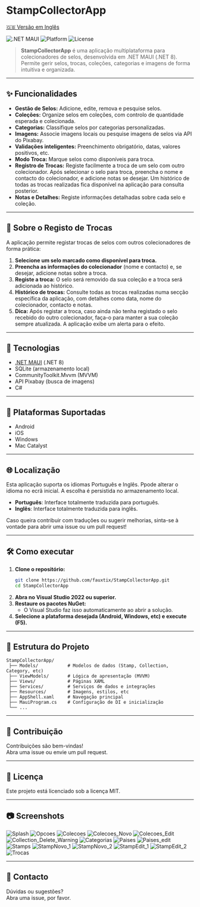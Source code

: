 # StampCollectorApp

[🇬🇧 Versão em Inglês](./README.en.md)

![.NET MAUI](https://img.shields.io/badge/.NET%20MAUI-8.0-blueviolet)
![Platform](https://img.shields.io/badge/platforms-Android%20%7C%20iOS%20%7C%20Windows%20%7C%20Mac-informational)
![License](https://img.shields.io/badge/license-MIT-green)

> **StampCollectorApp** é uma aplicação multiplataforma para colecionadores de selos, desenvolvida em .NET MAUI (.NET 8). Permite gerir selos, trocas, coleções, categorias e imagens de forma intuitiva e organizada.

---

## ✨ Funcionalidades

- **Gestão de Selos:** Adicione, edite, remova e pesquise selos.
- **Coleções:** Organize selos em coleções, com controlo de quantidade esperada e colecionada.
- **Categorias:** Classifique selos por categorias personalizadas.
- **Imagens:** Associe imagens locais ou pesquise imagens de selos via API do Pixabay.
- **Validações inteligentes:** Preenchimento obrigatório, datas, valores positivos, etc.
- **Modo Troca:** Marque selos como disponíveis para troca.
- **Registro de Trocas:** Registe facilmente a troca de um selo com outro colecionador. Após selecionar o selo para troca, preencha o nome e contacto do colecionador, e adicione notas se desejar. Um histórico de todas as trocas realizadas fica disponível na aplicação para consulta posterior.
- **Notas e Detalhes:** Registe informações detalhadas sobre cada selo e coleção.

---

## 🔄 Sobre o Registo de Trocas

A aplicação permite registar trocas de selos com outros colecionadores de forma prática:

1. **Selecione um selo marcado como disponível para troca.**
2. **Preencha as informações do colecionador** (nome e contacto) e, se desejar, adicione notas sobre a troca.
3. **Registe a troca:** O selo será removido da sua coleção e a troca será adicionada ao histórico.
4. **Histórico de trocas:** Consulte todas as trocas realizadas numa secção específica da aplicação, com detalhes como data, nome do colecionador, contacto e notas.
5. **Dica:** Após registar a troca, caso ainda não tenha registado o selo recebido do outro colecionador, faça-o para manter a sua coleção sempre atualizada. A aplicação exibe um alerta para o efeito.

---



## 🚀 Tecnologias

- [.NET MAUI](https://learn.microsoft.com/dotnet/maui/) (.NET 8)
- SQLite (armazenamento local)
- CommunityToolkit.Mvvm (MVVM)
- API Pixabay (busca de imagens)
- C#

---

## 📱 Plataformas Suportadas

- Android
- iOS
- Windows
- Mac Catalyst

---

## 🌐 Localização

Esta aplicação suporta os idiomas Português e Inglês. Ppode alterar o idioma no ecrã inicial. A escolha é persistida no armazenamento local.

- **Português**: Interface totalmente traduzida para português.
- **Inglês**: Interface totalmente traduzida para inglês.

Caso queira contribuir com traduções ou sugerir melhorias, sinta-se à vontade para abrir uma issue ou um pull request!

---

## 🛠️ Como executar

1. **Clone o repositório:**
   ```sh
   git clone https://github.com/fauxtix/StampCollectorApp.git
   cd StampCollectorApp
   ```
2. **Abra no Visual Studio 2022 ou superior.**
3. **Restaure os pacotes NuGet:**
   - O Visual Studio faz isso automaticamente ao abrir a solução.
4. **Selecione a plataforma desejada (Android, Windows, etc) e execute (F5).**

---

## 📂 Estrutura do Projeto

```
StampCollectorApp/
 ├── Models/           # Modelos de dados (Stamp, Collection, Category, etc)
 ├── ViewModels/       # Lógica de apresentação (MVVM)
 ├── Views/            # Páginas XAML
 ├── Services/         # Serviços de dados e integrações
 ├── Resources/        # Imagens, estilos, etc
 ├── AppShell.xaml     # Navegação principal
 ├── MauiProgram.cs    # Configuração de DI e inicialização
 └── ...
```

---

## 📝 Contribuição

Contribuições são bem-vindas!  
Abra uma issue ou envie um pull request.

---

## 📄 Licença

Este projeto está licenciado sob a licença MIT.

---

## 📷 Screenshots

![Splash](https://github.com/user-attachments/assets/792e9004-a1d5-41bf-bbf2-967da12d2570)
![Opcoes](https://github.com/user-attachments/assets/dfcbee95-9321-45a2-8696-d16f898d4cfd)
![Colecoes](https://github.com/user-attachments/assets/32db104d-9c9d-45ed-aa2c-292cea31f685)
![Colecoes_Novo](https://github.com/user-attachments/assets/1a197a80-081f-4f8e-883c-3b8b0a147cc9)
![Colecoes_Edit](https://github.com/user-attachments/assets/dcbc9ed7-bbe2-4a47-9af5-496780c6105c)
![Collection_Delete_Warning](https://github.com/user-attachments/assets/c3cc9a55-a0e2-4dc0-ab1b-56f631c53a1e)
![Categorias](https://github.com/user-attachments/assets/8b58450e-3914-424d-ad39-1f7e2172c92c)
![Paises](https://github.com/user-attachments/assets/a032b801-34ff-4c94-afb0-4e368ff988a9)
![Paises_edit](https://github.com/user-attachments/assets/74a08561-5142-468c-8300-f4853accc49d)
![Stamps](https://github.com/user-attachments/assets/ec95d70a-5d12-446e-a7d1-61c087f36dd1)
![StampNovo_1](https://github.com/user-attachments/assets/25cbfa60-8815-4d95-80a2-8f54d024674b)
![StampNovo_2](https://github.com/user-attachments/assets/41b5eeaf-e707-4ff3-8171-5940341c5fe3)
![StampEdit_1](https://github.com/user-attachments/assets/cdf87ec8-7ea2-498d-bfa8-dde24992b48e)
![StampEdit_2](https://github.com/user-attachments/assets/7ae1cb65-6abf-4464-9b87-910d3fa7885a)
![Trocas](https://github.com/user-attachments/assets/425ec19d-6e45-434b-b8e3-72694213beea)




---

## 🤝 Contacto

Dúvidas ou sugestões?  
Abra uma issue, por favor.
